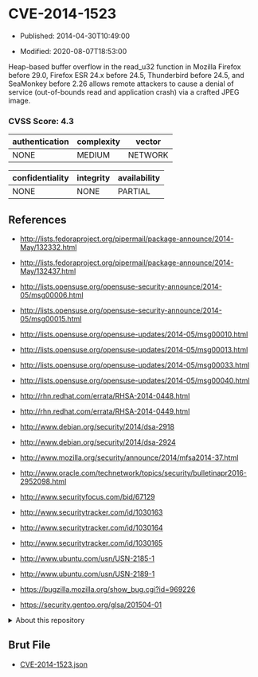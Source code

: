 # CVE-2014-1523

- Published: 2014-04-30T10:49:00

- Modified: 2020-08-07T18:53:00

Heap-based buffer overflow in the read_u32 function in Mozilla Firefox before 29.0, Firefox ESR 24.x before 24.5, Thunderbird before 24.5, and SeaMonkey before 2.26 allows remote attackers to cause a denial of service (out-of-bounds read and application crash) via a crafted JPEG image.

### CVSS Score: **4.3**

| authentication | complexity | vector |
| --- | --- | --- |
| NONE | MEDIUM | NETWORK |

| confidentiality | integrity | availability |
| --- | --- | --- |
| NONE | NONE | PARTIAL |

## References

* http://lists.fedoraproject.org/pipermail/package-announce/2014-May/132332.html

* http://lists.fedoraproject.org/pipermail/package-announce/2014-May/132437.html

* http://lists.opensuse.org/opensuse-security-announce/2014-05/msg00006.html

* http://lists.opensuse.org/opensuse-security-announce/2014-05/msg00015.html

* http://lists.opensuse.org/opensuse-updates/2014-05/msg00010.html

* http://lists.opensuse.org/opensuse-updates/2014-05/msg00013.html

* http://lists.opensuse.org/opensuse-updates/2014-05/msg00033.html

* http://lists.opensuse.org/opensuse-updates/2014-05/msg00040.html

* http://rhn.redhat.com/errata/RHSA-2014-0448.html

* http://rhn.redhat.com/errata/RHSA-2014-0449.html

* http://www.debian.org/security/2014/dsa-2918

* http://www.debian.org/security/2014/dsa-2924

* http://www.mozilla.org/security/announce/2014/mfsa2014-37.html

* http://www.oracle.com/technetwork/topics/security/bulletinapr2016-2952098.html

* http://www.securityfocus.com/bid/67129

* http://www.securitytracker.com/id/1030163

* http://www.securitytracker.com/id/1030164

* http://www.securitytracker.com/id/1030165

* http://www.ubuntu.com/usn/USN-2185-1

* http://www.ubuntu.com/usn/USN-2189-1

* https://bugzilla.mozilla.org/show_bug.cgi?id=969226

* https://security.gentoo.org/glsa/201504-01

<details>
<summary>About this repository</summary> 

  This repository is part of the project [Live Hack CVE](https://github.com/Live-Hack-CVE). Main website can be found [www.live-hack.org](https://www.live-hack.org) 
  
  Made by [Sn0wAlice](https://github.com/Sn0wAlice) for the people that care about security and need to have a feed of the latest CVEs. Hope you enjoy it, don't forget to star the repo and follow me on [Twitter](https://twitter.com/Sn0wAlice) and [Github](https://github.com/Sn0wAlice). And that is my [personnal website](https://www.alice-snow.me/)

  - [Home Page](https://github.com/Live-Hack-CVE)
  - [Framework](https://github.com/Live-Hack-CVE/cve-framework)
  - [CVE database](https://github.com/Live-Hack-CVE/full_database)
  - [Changelog](https://github.com/Live-Hack-CVE/Changelog)
</details>

## Brut File

* [CVE-2014-1523.json](https://raw.githubusercontent.com/Live-Hack-CVE/full_database/main/cves/2014/CVE-2014-1523.json)

